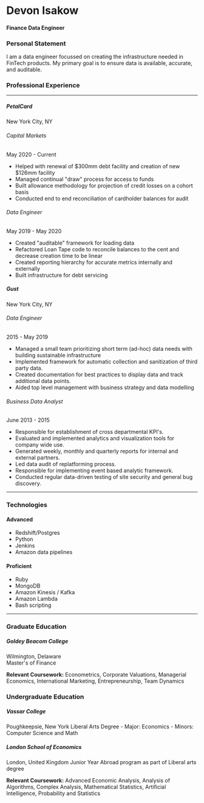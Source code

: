# Devon Isakow
#### Finance Data Engineer

### Personal Statement
I am a data engineer focussed on creating the infrastructure needed in FinTech products. My primary goal is to ensure data is available, accurate, and auditable. 


### Professional Experience
---
##### PetalCard
New York City, NY

###### Capital Markets
May 2020 - Current
- Helped with renewal of $300mm debt facility and creation of new $126mm facility
- Managed continual "draw" process for access to funds
- Built allowance methodology for projection of credit losses on a cohort basis
- Conducted end to end reconciliation of cardholder balances for audit 

###### Data Engineer
May 2019 - May 2020
- Created "auditable" framework for loading data
- Refactored Loan Tape code to reconcile balances to the cent and decrease creation time to be linear
- Created reporting hierarchy for accurate metrics internally and externally
- Built infrastructure for debt servicing

##### Gust
New York City, NY  

###### Data Engineer
2015 - May 2019
- Managed a small team prioritizing short term (ad-hoc) data needs with building sustainable infrastructure 
- Implemented framework for automatic collection and sanitization of third party data. 
- Created documentation for best practices to display data and track additional data points.
- Aided top level management with business strategy and data modelling 

###### Business Data Analyst  
June 2013 - 2015
- Responsible for establishment of cross departmental KPI's.
- Evaluated and implemented analytics and visualization tools for company wide use. 
- Generated weekly, monthly and quarterly reports for internal and external partners.
- Led data audit of replatforming process.
- Responsible for implementing event based analytic framework.
- Conducted regular data-driven testing of site security and general bug discovery.

---

### Technologies

#### Advanced 
- Redshift/Postgres
- Python
- Jenkins
- Amazon data pipelines

#### Proficient
- Ruby
- MongoDB
- Amazon Kinesis / Kafka
- Amazon Lambda
- Bash scripting

---

### Graduate Education

##### Goldey Beacom College
Wilmington, Delaware  
Master's of Finance

**Relevant Coursework:**
Econometrics, Corporate Valuations, Managerial  Economics, International Marketing, Entrepreneurship, Team Dynamics

### Undergraduate Education

##### Vassar College
Poughkeepsie, New York
Liberal Arts Degree - Major: Economics - Minors: Computer Science and Math

##### London School of Economics
London, United Kingdom
Junior Year Abroad program as part of Liberal arts degree

**Relevant Coursework:**
Advanced Economic Analysis, Analysis of Algorithms, Complex Analysis,  Mathematical Statistics, Artificial Intelligence, Probability and Statistics
